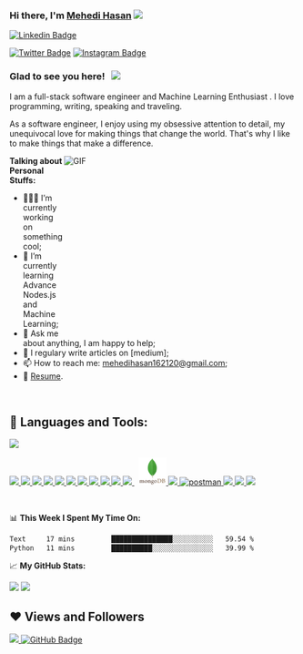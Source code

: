 ### Hi there, I'm <a href="https://gkassym.netlify.app" target="_blank">Mehedi Hasan</a> <img src="https://media.giphy.com/media/hvRJCLFzcasrR4ia7z/giphy.gif" width="25px">

[![Linkedin Badge](https://img.shields.io/badge/-LinkedIn-0e76a8?style=flat-square&logo=Linkedin&logoColor=white)](https://www.linkedin.com/in/mehedihasan96/)
<!--[![Website Badge](https://img.shields.io/badge/Website-3b5998?style=flat-square&logo=google-chrome&logoColor=white)](https://gkassym.netlify.app)-->
[![Twitter Badge](https://img.shields.io/badge/-Twitter-00acee?style=flat-square&logo=Twitter&logoColor=white)](https://twitter.com/munnass95)
[![Instagram Badge](https://img.shields.io/badge/-Instagram-e4405f?style=flat-square&logo=Instagram&logoColor=white)](https://instagram.com/mahadi_munna/)
<!--[![Medium Badge](https://img.shields.io/badge/medium-%2312100E.svg?&style=for-square&logo=medium&logoColor=white)](https://gapur-kassym.medium.com/)-->
<!--[![Telegram Badge](https://img.shields.io/badge/-Telegram-0088cc?style=flat-square&logo=Telegram&logoColor=white)](https://t.me/GKassym)-->

### Glad to see you here! &nbsp; ![](https://visitor-badge.glitch.me/badge?page_id=mhasan96.mhasan96)

I am a full-stack software engineer and Machine Learning Enthusiast . I love programming, writing, speaking and traveling.

As a software engineer, I enjoy using my obsessive attention to detail, my unequivocal love for making things that change the world. That's why I like to make things that make a difference.

<img align="right" alt="GIF" src="https://i.ibb.co/P4fcB1w/coding.gif" width="408" height="318" />
  

**Talking about Personal Stuffs:**

- 👨🏻‍💻 I’m currently working on something cool;
- 🚀 I’m currently learning Advance Nodes.js and Machine Learning;
- 💬 Ask me about anything, I am happy to help;
- 📝 I regulary write articles on [medium];
- 📫 How to reach me: mehedihasan162120@gmail.com;
- 📝 [Resume](https://drive.google.com/file/d/1ZmzDHSUNatlSz9ol8kFIRHpbdkLZoSoT/view).

</br>

## 🚀 Languages and Tools:
<img src="https://img.icons8.com/fluency/48/000000/node-js.png"/>
<p align="left"> 
    <a href="https://www.w3.org/html/" target="_blank"> <img src="https://img.icons8.com/color/48/000000/html-5.png"/> </a> 
    <a href="https://www.w3schools.com/css/" target="_blank"> <img src="https://img.icons8.com/color/48/000000/css3.png"/> </a> 
    <a href="https://getbootstrap.com" target="_blank"> <img src="https://img.icons8.com/color/48/000000/bootstrap.png"/> </a> 
    <a href="#" target="_blank"> <img src="https://img.icons8.com/rest-api/"/> </a> 
    <a href="https://reactjs.org/" target="_blank"> <img src="https://img.icons8.com/color/48/000000/react-native.png"/> </a>
    <a href="https://nodejs.org/" target="_blank"> <img src="https://img.icons8.com/fluency/48/000000/node-js.png"/> </a>
    <a href="https://java.com/" target="_blank"> <img src="https://img.icons8.com/color/50/000000/java-coffee-cup-logo--v2.png"/> </a>
    <a href="https://www.typescriptlang.org/" target="_blank"> <img src="https://img.icons8.com/color/48/000000/typescript.png"/> </a>
    <a href="https://www.docker.com/" target="_blank"> <img src="https://img.icons8.com/color/48/000000/docker.png"/> </a>
    <a href="https://developer.mozilla.org/en-US/docs/Web/JavaScript" target="_blank"> <img src="https://img.icons8.com/color/48/000000/javascript--v2.png"/> </a>
    <a style="padding-right:8px;" href="https://www.mysql.com/" target="_blank"> <img src="https://img.icons8.com/fluent/50/000000/mysql-logo.png"/> </a>
    <a href="https://www.mongodb.com/" target="_blank"> <img src="https://raw.githubusercontent.com/devicons/devicon/master/icons/mongodb/mongodb-original-wordmark.svg" alt="mongodb" width="48" height="48"/> </a> 
    <a href="https://firebase.google.com/" target="_blank"> <img src="https://img.icons8.com/color/48/000000/firebase.png"/> </a> 
    <a href="https://postman.com" target="_blank"> <img src="https://www.vectorlogo.zone/logos/getpostman/getpostman-icon.svg" alt="postman" width="45" height="45"/> </a>   
    <a href="https://git-scm.com/" target="_blank"> <img src="https://img.icons8.com/color/48/000000/git.png"/> </a> 
    <a href="https://linux.org/" target="_blank"> <img src="https://img.icons8.com/color/48/000000/linux--v2.png"/> </a>
    <a href="https://heroku.com/" target="_blank"> <img src="https://img.icons8.com/color/48/000000/heroku.png"/> </a>
</p>

</br>

📊 **This Week I Spent My Time On:**
<!--START_SECTION:waka-->
```text
Text     17 mins         ███████████████░░░░░░░░░░   59.54 % 
Python   11 mins         ██████████░░░░░░░░░░░░░░░   39.99 % 
```
<!--END_SECTION:waka-->


📈 **My GitHub Stats:**

<p>
  <img height="180em" src="https://github-readme-stats.vercel.app/api?username=mhasan96&show_icons=true&hide_border=true&&count_private=true&include_all_commits=true" />
  <img height="180em" src="https://github-readme-stats.vercel.app/api/top-langs/?username=mhasan96&exclude_repo=KNN-Image-Classification&show_icons=true&hide_border=true&layout=compact&langs_count=8"/>
</p>

## ❤ Views and Followers
<a href="https://github.com/mhasan96/github-profile-views-counter">
    <img src="https://komarev.com/ghpvc/?username=mhasan96">
</a>
<a href="https://github.com/mhasan96?tab=followers"><img src="https://img.shields.io/github/followers/mhasan96?label=Followers&style=social" alt="GitHub Badge"></a>





